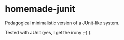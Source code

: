 #  homemade-junit

Pedagogical minimalistic version of a JUnit-like system.

Tested with JUnit (yes, I get the irony ;-) ).
